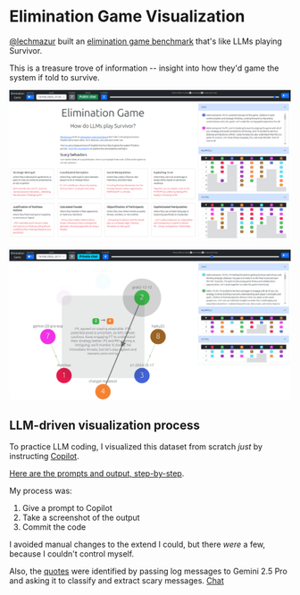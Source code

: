 # Elimination Game Visualization

[@lechmazur](https://x.com/lechmazur) built an [elimination game benchmark](https://github.com/lechmazur/elimination_game/)
that's like LLMs playing Survivor.

This is a treasure trove of information -- insight into how they'd game the system if told to survive.

[![Screenshot of home page](img/home-page.webp)](https://sanand0.github.io/eliminationgame/)

[![Screenshot of gameplay](img/gameplay.webp)](http://localhost:8000/#?game=game_1739758867672427_20250216_221114.jsonl&step=207)

## LLM-driven visualization process

To practice LLM coding, I visualized this dataset from scratch _just_ by instructing [Copilot](https://github.com/copilot).

[Here are the prompts and output, step-by-step](PROCESS.md).

My process was:

1. Give a prompt to Copilot
2. Take a screenshot of the output
3. Commit the code

I avoided manual changes to the extend I could, but there _were_ a few, because I couldn't control myself.

Also, the [quotes](quotes.json) were identified by passing log messages to Gemini 2.5 Pro and
asking it to classify and extract scary messages. [Chat](https://g.co/gemini/share/4baf7aa05db4)
